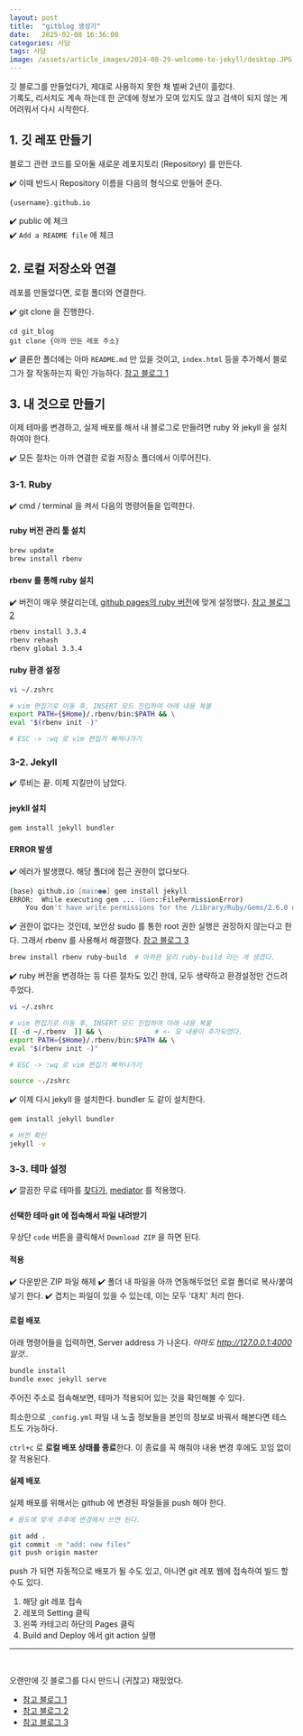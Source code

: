 ```yaml
---
layout: post
title:  "gitblog 생성기"
date:   2025-02-08 16:36:00
categories: 사담
tags: 사담
image: /assets/article_images/2014-08-29-welcome-to-jekyll/desktop.JPG
---
```


깃 블로그를 만들었다가, 제대로 사용하지 못한 채 벌써 2년이 흘렀다. <br>
기록도, 리서치도 계속 하는데 한 군데에 정보가 모여 있지도 않고 검색이 되지 않는 게 어려워서 다시 시작한다.

## 1. 깃 레포 만들기

블로그 관련 코드를 모아둘 새로운 레포지토리 (Repository) 를 만든다.

✔️ 이때 반드시 Repository 이름을 다음의 형식으로 만들어 준다. 
```
{username}.github.io
```
✔️ public 에 체크 <br>
✔️ `Add a README file` 에 체크

## 2. 로컬 저장소와 연결

레포를 만들었다면, 로컬 폴더와 연결한다. 

✔️ git clone 을 진행한다.
```
cd git_blog
git clone {아까 만든 레포 주소}
```

✔️ 클론한 폴더에는 아마 `README.md` 만 있을 것이고, `index.html` 등을 추가해서 블로그가 잘 작동하는지 확인 가능하다. [참고 블로그 1](https://zeddios.tistory.com/1222)


## 3. 내 것으로 만들기

이제 테마를 변경하고, 실제 배포를 해서 내 블로그로 만들려면 ruby 와 jekyll 을 설치하여야 한다.

✔️ 모든 절차는 아까 연결한 로컬 저장소 폴더에서 이루어진다. 

### 3-1. Ruby

✔️ cmd / terminal 을 켜서 다음의 명령어들을 입력한다. 

#### ruby 버전 관리 툴 설치

```zsh
brew update
brew install rbenv
```

#### rbenv 를 통해 ruby 설치
✔️ 버전이 매우 헷갈리는데, [github pages의 ruby 버전](https://pages.github.com/versions/)에 맞게 설정했다. [참고 블로그 2](https://1221jyp.com/posts/github-blog_1/)
```zsh
rbenv install 3.3.4
rbenv rehash
rbenv global 3.3.4
```

#### ruby 환경 설정
```zsh
vi ~/.zshrc

# vim 편집기로 이동 후, INSERT 모드 진입하여 아래 내용 복붙
export PATH={$Home}/.rbenv/bin:$PATH && \
eval "$(rbenv init -)"

# ESC -> :wq 로 vim 편집기 빠져나가기
```

### 3-2. Jekyll
✔️ 루비는 끝. 이제 지킬만이 남았다.

#### jeykll 설치
```zsh
gem install jekyll bundler
```

#### ERROR 발생 
✔️ 에러가 발생했다. 해당 폴더에 접근 권한이 없다보다.

```zsh
(base) github.io [main●●] gem install jekyll        
ERROR:  While executing gem ... (Gem::FilePermissionError)
    You don't have write permissions for the /Library/Ruby/Gems/2.6.0 directory.
```

✔️ 권한이 없다는 것인데, 보안상 sudo 를 통한 root 권한 실행은 권장하지 않는다고 한다. 그래서 rbenv 를 사용해서 해결했다. [참고 블로그 3](https://ccomccomhan.tistory.com/282)

```zsh
brew install rbenv ruby-build  # 아까완 달리 ruby-build 라는 게 생겼다. 
```

✔️ ruby 버전을 변경하는 등 다른 절차도 있긴 한데, 모두 생략하고 환경설정만 건드려 주었다. 
```zsh 
vi ~/.zshrc

# vim 편집기로 이동 후, INSERT 모드 진입하여 아래 내용 복붙
[[ -d ~/.rbenv  ]] && \             # <- 요 내용이 추가되었다. 
export PATH={$Home}/.rbenv/bin:$PATH && \
eval "$(rbenv init -)"

# ESC -> :wq 로 vim 편집기 빠져나가기

source ~./zshrc
```

✔️ 이제 다시 jekyll 을 설치한다. bundler 도 같이 설치한다.

```zsh
gem install jekyll bundler

# 버전 확인 
jekyll -v
```


### 3-3. 테마 설정
✔️ 깔끔한 무료 테마를 [찾다가](https://jekyllthemes.io/free), [mediator](https://github.com/dirkfabisch/mediator) 를 적용했다.  

#### 선택한 테마 git 에 접속해서 파일 내려받기
우상단 `code` 버튼을 클릭해서 `Download ZIP` 을 하면 된다. 

#### 적용
✔️ 다운받은 ZIP 파일 해제
✔️ 폴더 내 파일을 아까 연동해두었던 로컬 폴더로 복사/붙여넣기 한다.
✔️ 겹치는 파일이 있을 수 있는데, 이는 모두 '대치' 처리 한다. 

#### 로컬 배포 
아래 명령어들을 입력하면, Server address 가 나온다. *아마도 http://127.0.0.1:4000 일것..*

```zsh
bundle install
bundle exec jekyll serve
```

주어진 주소로 접속해보면, 테마가 적용되어 있는 것을 확인해볼 수 있다.

최소한으로 `_config.yml` 파일 내 노출 정보들을 본인의 정보로 바꿔서 해본다면 테스트도 가능하다.

`ctrl+c` 로 **로컬 배포 상태를 종료**한다. 이 종료를 꼭 해줘야 내용 변경 후에도 꼬임 없이 잘 적용된다.

#### 실제 배포 
실제 배포를 위해서는 github 에 변경된 파일들을 push 해야 한다.

```zsh
# 용도에 맞게 추후에 변경해서 쓰면 된다. 

git add .
git commit -m "add: new files"
git push origin master
```
push 가 되면 자동적으로 배포가 될 수도 있고, 아니면 git 레포 웹에 접속하여 빌드 할 수도 있다.

1. 해당 git 레포 접속 
2. 레포의 Setting 클릭 
3. 왼쪽 카테고리 하단의 Pages 클릭 
4. Build and Deploy 에서 git action 실행

-------- 

<br>

오랜만에 깃 블로그를 다시 만드니 (귀찮고) 재밌었다. 


* [참고 블로그 1](https://zeddios.tistory.com/1222)
* [참고 블로그 2](https://1221jyp.com/posts/github-blog_1/)
* [참고 블로그 3](https://ccomccomhan.tistory.com/282)